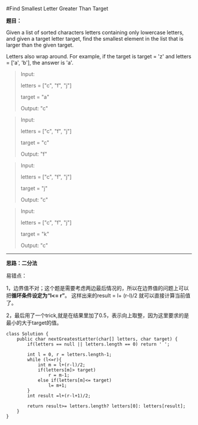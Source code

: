 #Find Smallest Letter Greater Than Target

**题目：**

Given a list of sorted characters letters containing only lowercase letters, and given a target letter target, find the smallest element in the list that is larger than the given target.

Letters also wrap around. For example, if the target is target = 'z' and letters = ['a', 'b'], the answer is 'a'.

>
>Input:
>
>letters = ["c", "f", "j"]
>
>target = "a"
>
>Output: "c"

>Input:
>
>letters = ["c", "f", "j"]
>
>target = "c"
>
>Output: "f"


>Input:
>
>letters = ["c", "f", "j"]
>
>target = "j"
>
>Output: "c"

>Input:
>
>letters = ["c", "f", "j"]
>
>target = "k"
>
>Output: "c"
>
>

****

**思路：二分法**

易错点：

1，边界值不对；这个题是需要考虑两边最后情况的，所以在边界值的问题上可以把**循环条件设定为“l<= r”**。 这样出来的result = l+ (r-l)/2 就可以直接计算当前值了。

2，最后用了一个trick,就是在结果里加了0.5，表示向上取整，因为这里要求的是最小的大于target的值。

~~~
class Solution {
    public char nextGreatestLetter(char[] letters, char target) {
        if(letters == null || letters.length == 0) return ' ';
        
        int l = 0, r = letters.length-1;
        while (l<=r){
            int m = l+(r-l)/2;
            if(letters[m]> target)
                r = m-1;
            else if(letters[m]<= target)
                l= m+1;    
        }
        int result =l+(r-l+1)/2;
        
        return result>= letters.length? letters[0]: letters[result];
    }
}
~~~



